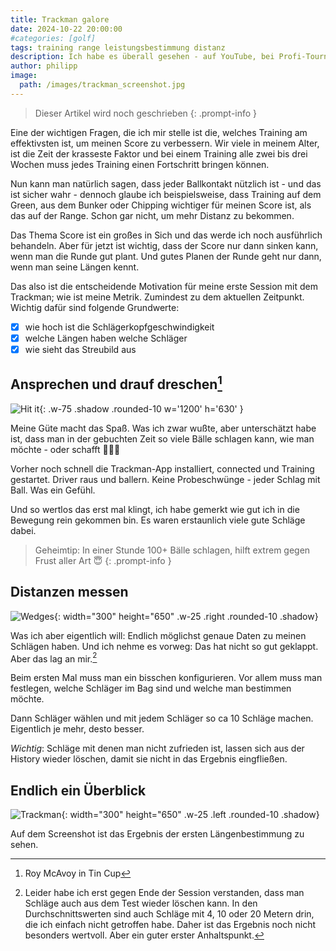 ```yaml
---
title: Trackman galore
date: 2024-10-22 20:00:00
#categories: [golf]
tags: training range leistungsbestimmung distanz
description: Ich habe es überall gesehen - auf YouTube, bei Profi-Tourniren oder auf Fotos von Freunden in an anderen Clubs -> Trackman und Launch-Monitore. Also auf zur Golf Lounge in Hamburg Moorfleet.
author: philipp
image:
  path: /images/trackman_screenshot.jpg
---
```


> Dieser Artikel wird noch geschrieben
{: .prompt-info }

Eine der wichtigen Fragen, die ich mir stelle ist die, welches Training am effektivsten ist, um meinen Score zu verbessern. Wir viele in meinem Alter, ist die Zeit der krasseste Faktor und bei einem Training alle zwei bis drei Wochen muss jedes Training einen Fortschritt bringen können.

Nun kann man natürlich sagen, dass jeder Ballkontakt nützlich ist - und das ist sicher wahr - dennoch glaube ich beispielsweise, dass Training auf dem Green, aus dem Bunker oder Chipping wichtiger für meinen Score ist, als das auf der Range. Schon gar nicht, um mehr Distanz zu bekommen.

Das Thema Score ist ein großes in Sich und das werde ich noch ausführlich behandeln. Aber für jetzt ist wichtig, dass der Score nur dann sinken kann, wenn man die Runde gut plant. Und gutes Planen der Runde geht nur dann, wenn man seine Längen kennt.

Das also ist die entscheidende Motivation für meine erste Session mit dem Trackman; wie ist meine Metrik. Zumindest zu dem aktuellen Zeitpunkt. Wichtig dafür sind folgende Grundwerte:

- [x] wie hoch ist die Schlägerkopfgeschwindigkeit
- [x] welche Längen haben welche Schläger
- [x] wie sieht das Streubild aus

## Ansprechen und drauf dreschen[^1]
![Hit it](/images/range_balls.jpg){: .w-75 .shadow .rounded-10 w='1200' h='630' }

Meine Güte macht das Spaß. Was ich zwar wußte, aber unterschätzt habe ist, dass man in der gebuchten Zeit so viele Bälle schlagen kann, wie man möchte - oder schafft 🏌🏼😎

Vorher noch schnell die Trackman-App installiert, connected und Training gestartet. Driver raus und ballern. Keine Probeschwünge - jeder Schlag mit Ball. Was ein Gefühl.

Und so wertlos das erst mal klingt, ich habe gemerkt wie gut ich in die Bewegung rein gekommen bin. Es waren erstaunlich viele gute Schläge dabei.

> Geheimtip: In einer Stunde 100+ Bälle schlagen, hilft extrem gegen Frust aller Art 😇
{: .prompt-info }

## Distanzen messen
![Wedges](/images/shot_dispersion_wedges.jpg){: width="300" height="650" .w-25 .right .rounded-10 .shadow}

Was ich aber eigentlich will: Endlich möglichst genaue Daten zu meinen Schlägen haben. Und ich nehme es vorweg: Das hat nicht so gut geklappt. Aber das lag an mir.[^2]

Beim ersten Mal muss man ein bisschen konfigurieren. Vor allem muss man festlegen, welche Schläger im Bag sind und welche man bestimmen möchte.

Dann Schläger wählen und mit jedem Schläger so ca 10 Schläge machen. Eigentlich je mehr, desto besser.

*Wichtig*: Schläge mit denen man nicht zufrieden ist, lassen sich aus der History wieder löschen, damit sie nicht in das Ergebnis eingfließen.

## Endlich ein Überblick
![Trackman](/images/bag_241022.jpg){: width="300" height="650" .w-25 .left .rounded-10 .shadow}

Auf dem Screenshot ist das Ergebnis der ersten Längenbestimmung zu sehen.

[^1]: Roy McAvoy in Tin Cup
[^2]: Leider habe ich erst gegen Ende der Session verstanden, dass man Schläge auch aus dem Test wieder löschen kann. In den Durchschnittswerten sind auch Schläge mit 4, 10 oder 20 Metern drin, die ich einfach nicht getroffen habe. Daher ist das Ergebnis noch nicht besonders wertvoll. Aber ein guter erster Anhaltspunkt.